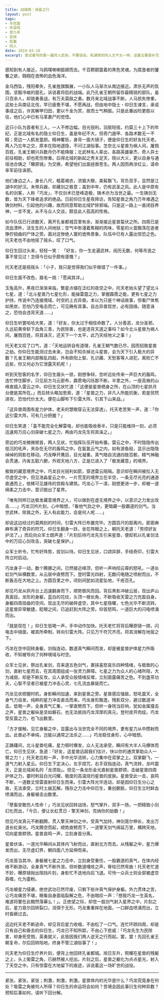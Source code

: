 ```yaml
---
title: 战城南：诛星之行
layout: post
tags:
- 半驼废
- 布袋戏
- 普九年
- 武侠
- 短篇
- 同人
date: 2019-03-18
excerpt: 尝试着写的第一篇同人武侠。不要误会，和通常的同人文不太一样，这篇主要是补充一些我臆想的江湖设定而已。
---
```


感知到有人接近，乌鸦噗喇喇振翅而去。千百颗颤震着的黑色灵魂，为腐食者的饕餮之欲，翱翔在诡怖的血色海洋。

金乌西坠，残阳晕失，孔雀旌旗飘展，一小队人马渐次从南边接近。肃杀无声的氛围，坚毅冷峻的面孔，诉说着将启的战端。此乃孔雀王朝所留存最精锐的部队，虽只百余人，却骁勇善战，有万夫莫敌之勇。数月来北域战事不断，人马损失惨重，这些士兵南征北伐，早已疲惫不堪，不愿再战，但由地中隐士・仰日生谏言，承诺事成之后，许其解甲归田，更以千金为赏，故而士气稍振。只是此番凶险更胜以往，他们心中已有马革裹尸的觉悟。

这只小队为首者有三人，一人不修边幅，目光锐利，羽扇轻摇，约莫三十上下的年纪，正是北域有名的隐士仰日生，虽是年纪不大，但奇门遁甲、各路术数无一不精；旁边一人鹤发童颜。精神矍铄，身背一面大镜子，便是仰日生的好友托天老。两人乃忘年之交，原本在陷地退隐，不问江湖俗事。怎奈北斗星兽为祸人间，屠戮百姓，孔雀王朝兴兵数月仍不能降服；北武林名人辈出，各路英雄豪杰、奇人异士前往相助，却也死伤惨重。后得北域的新起之秀关足天，晓以大义，更以自身与通瑶池合铸之「曝原镜」为交换，希望他们出面拯救苍生。两人因而再涉红尘，请命率军前往诛邪。

他们身边之人，身长八尺，粗葛褐衣，浓眉大眼，美髯飘飞，背负双手，显然是江湖中的好汉。未带兵器，却藏剑之极意；虽到中年，仍有武圣之风。此人是中原有名的剑客，人称「巧龙」，不仅剑术已登峰造极，铸术亦为当世之最。一生铸剑无数，皆为天下锋者追求的绝品。日前仰日生星夜拜访，告知星兽之角乃万年难遇之铸剑材料，引起他的兴趣，故而同意帮助北域铲除邪端。只是这一路上一直闭目养神，一言不发，从不与众人交谈，颇显此人孤高的性格。

如今队伍已行进数天，离开孔雀都城百里有余，渐渐接近星兽蜇伏之所。四周已是流血漂杵，活生生的人间地狱；空气中弥漫着焦糊的肉味，零星的火苗飘荡在逝者狰狞扭曲的尸体之旁。面对这惨绝人寰的诡怖景象，队伍中已有人露出惊恐之色。托天老也不由地摇了摇头，叹了口气。

仰日生回过头来，轻轻一笑： 「好友，你一生走遍武林，阅历无数，何等吊诡之事不曾见过！怎得今日似乎颇有感慨？」

托天老还是摇摇头：「小子，我只是觉得我们似乎做错了一件事。」

仰日生面不改色，眉毛一挑：「愿闻其详。」

玉兔高升，黑夜已渐渐来临，繁星点缀在泛红的夜空之中，托天老抬头望了望北斗七星，道：「北斗星兽乃七星化形，能操雷霆之力，掌握霹雳之能，更有七星之力护持，传说中乃连接境域、时空的上古异兽。本以为只是个神话故事，但看尸体焦如黑炭，恐怕乃受电击而亡，可见确有其事。自古异兽现世，必有因缘。随意诛之，恐怕会违背天道……」

仰日生听罢哈哈大笑，道：「好友，你太过于相信命数了。人分善恶，龙分圣邪。久远前黄帝斩下血角三青，为民除害，也是违背天道之事吗？如今北斗星兽为祸人间，屠戮百姓，将其诛灭，还天下一个太平，此乃天经地义之事！」

托天老又叹了口气，道：「天地运转自有道理，孔雀王朝气数已尽，因而招致星兽之劫。你仰日生能测过去未来，岂会不知杀掉北斗星兽，会为天下引入极大的异数？孔雀王朝内部叛乱四起，外有欧阳上智、孔识藏、天愁客等人进犯，离败亡不远矣，你又何必为它泄露天机呢！」

听到天愁客的名字，仰日生眉头一锁，刚想争辩，忽听远处传来一声巨大的轰鸣，连忙停住脚步。只见前方乌云密布，霹雳电闪烁那不断，半里之外，一座高耸的山峰直插入雷云之中。仰日生见状忙道：「这便是星兽栖身之所，在山顶的七星拱月台便是其所在。」而后转头略加思索，道：「星兽之力，非凡人所能抗衡，若是贸然进攻，恐怕代价太大。便在山脚布下引雷大阵，引其下山来战。」

「这异兽周围有星力护体，老夫的慧眼穿云无法穿透」，托天老苦笑一声，道：「你这引雷大阵，可有几分把握？」

仰日生笑道：「虽不能完全化解雷电，却也能吸收泰半，只是只能维持一刻，必须迅速用万应心剑突破七星之力，再由巧龙先生将其诛之。」

旁边的巧龙微微顿首，两人见状，忙指挥队伍开始布置。雷云之中，不时隐隐传出低沉的吼声，夹杂在无尽的轰鸣之中。在氤氲云气之内，如有游鱼般，显示出隐隐绰绰的阴影在移动。巧龙睁开鹰目，目光凝重。真气暗自流通四肢百骸，精气神融会贯通，内省五脏六腑，外观天地八方，正是已进入了「极发藏意」的境界。

极致的藏意境界之中，巧龙目光锐利如箭，穿透雷云阻隔。意识却在瞬间被拉入无尽虚空之中，但见浩淼星云之中，一片荒芜的境界立在半空，一条无尽光亮的通道直通而上，依稀可见雄伟的宫殿与建筑。巧龙心下一凛，刚想更进一步，却被一道绵柔之力击中，意识脱出了星界。

「唯有同样已达极发藏意境界之人，可以做到在虚无境界之中，以意识之力发出攻击……」巧龙沉吟片刻，心中暗想，「看他气劲之中，更暗藏一股霸道的剑气。当世武林，除我之外，无人有此能力，会是何人呢……」

却说这边经过约莫两刻的时间，引雷大阵已布置完毕。方圆百尺的距离内，密密麻麻布满了奇异的符咒。仰日生翻身一跃，坐在阵眼之上，朝托天老道：「劳烦好友护法了。」而后向众军士朗声道：「片刻后待巧龙先生引来星兽，便趁机以孔雀剑法中的万应心剑攻击，突破七星保护。」

众军士听令，忙布好阵势，拔剑以待。仰日生见状，口颂异辞，手结奇印，引雷大阵立时启动。

巧龙身子一动，数个腾挪之间，已然接近峰顶，但听一声响彻云霄的怒吼，一道长虹剑气纵横数里，从云层中直劈而下。登时雷光四射，无数闪电随之喷射而出，不断轰击在大地之上。方圆百里之中，顷刻间犹如流星坠地，千疮百孔。

却见巧龙从拱月台上迅速翻身而下，顺势御风而回。背后黑影冲破云层，现出庐山真面目。龙形的身躯，蓝白的花纹，头顶一根长角，不断吸收天雷之力充盈自身。身躯四周扭曲的空间，现出无尽的破碎虚空，其中七星隐曜，七色光华不断流转。这星兽异常敏捷，眨眼之间，已追赶到大阵之旁。仰首怒鸣，一道巨大的闪电喷涌而出。

「就是现在！」仰日生低喝一声，手中动作加快。托天老忙将背后曝原镜一掷，闪电击中镜面，被其所牵制，转向引雷大阵。只见万千符咒齐亮，将其消解在地层之下。

巧龙在空中回转身躯，剑指连动，数道真气瞬间而发，却是被星兽护体星力所吸收，不知被导向了何种境域与时空。

众军士见状，祭出孔雀剑，百来道五色剑气，裹挟喜怒哀乐四种情绪，与极致的心剑，直射七星而去，在其周围组成一张灵力屏障。七星之力为众人的心绪所阻，大为减弱，却是不断反攻，众人承受众般情绪反噬，立刻面露痛苦之色。不到盏茶功夫，心智不坚者已被星力冲击心灵，七孔流血暴毙而亡。

巧龙见状把握时机，身影瞬间加速，来到星兽之旁。星兽感应强敌，怒吼震天，全身气力自发，纯粹的星力冲击直击而来。巧龙身形飘逸，残影双分，避过数道冲击。低喝一声，全身真气汇集，一掌直劈而下。但听一身咣当巨响，犹如金属撞击之声，星兽之躯纵是坚如磐石，也无法抵挡巧龙浑厚的真元，登时皮开肉绽。巧龙受反震之力，也飞出数里。

「方才接触，见它身躯之中，显露出与当世完全不同的境界，更有星力从中攒射而出。此兽必不单纯，岂能以通常之法杀之……」巧龙稳住身形，心中暗想。

正踌躇间，北斗星兽吃痛，星力顿时爆发，众人无法承受，瞬间有大半人马爆体而亡。仰日生见状，急道：「好友，这星兽远超我们估计，快以你的通灵掌助众人一臂之力！」托天老应和一声，手中光华流转，心力集中在双掌之上。双掌翻飞，一道气力射入星云。仰日生下定决心，左手捏咒，右手双指连动，真气流转，龙吟震天，正是北域闻名的「龙须指」。但见一条龙形金光直射星兽脖颈，击破星兽四周护体之力，霎时刺目白光闪耀，极度的高温烧灼星兽的皮肤。星兽受此一击，哀鸣不断，一道数丈惊雷直射仰日生而来。引雷大阵光华连动，却是因仰日生分心之故，无法承受，立时土崩瓦解。残存之力击中仰日生，重创腑脏，仰日生立时鲜血喷涌而出，身躯被击出数里。

「孽畜安敢伤人性命！」巧龙见状回转战场，怒气窜升，双手一扬，一把精致小剑幻化而出，「今日，便让长虹贯日・擎天神剑，完纳你的劫数！」

但见巧龙真元不断翻腾，贯入擎天神剑之中。受真气加持，神剑竟尔伸长，发出万道长虹昊光。巧龙腾空而起，顺势直劈而下，一道擎天剑气绵延万里，横跨天地，切向星兽脖颈。星兽哀鸣一声，立刻身首分离。

星兽伏诛，一道光华瞬间从其体内飞射而出，直射北方而去。从残躯之中，星力爆发而出，无尽虚幻界，朝四面八方延伸而来。

巧龙首当其冲，身躯被七星之力击中，立刻身受重伤，一股霸道的真气，在体内经络不断游动，全身真气不断外泄。但听数道嘎吱之声，脊柱已然弯曲！托天老忙道不妙，曝原镜抛出阻挡片刻，身影忙不迭地向后飞退。可怜一众兵士则全部被虚空吞噬，化为齑粉。

巧龙被星力侵袭，绝世武功已然尽废，只剩下些许真气保护身躯。外力贯体之苦，让巧龙痛苦不堪，眼看自身面临裂解之危，不由暗叹一声：「想我巧龙一生英名，难道将要在此黯然落幕么！」。正绝望之际，却觉一股剑气射入星界之中，片刻之后，星力竟尔回转裂口，消弭于无形。巧龙重重摔在地面，一口鲜血喷涌而出，立时昏厥过去。

这边托天老不断逃命，却见背后星力收缩，不由松了一口气。连忙环顾四周，却是只有自己和昏去的仰日生，巧龙已不知所踪，不由心下悲戚：「巧龙先生为民除害，却身死受戮，英勇就义，此皆因我们两人逆天之行而起。罢，罢！先回孔雀王朝复命，尔后回转陷地，终身不管江湖俗事了！」

托天老为仰日生疗养片刻，便背上他回转孔雀都城。旭日东升，照耀在星兽的残躯之上，头上吸雷之角，已赫然被人挖出。片刻之后，星兽之躯化为点点星光，射入了天空之中。只有惊雷在大地留下的痕迹，诉说着这一场旷世的战役。

---

紧张，紧张，紧张；刺激，刺激，刺激。星兽体内的光华是什么？巧龙究竟身在何处？吸雷之角被何人所得？仰日生的命运将会如何？苦境会因此事衍生何种异数？预知后事如何，请听下回分解。
